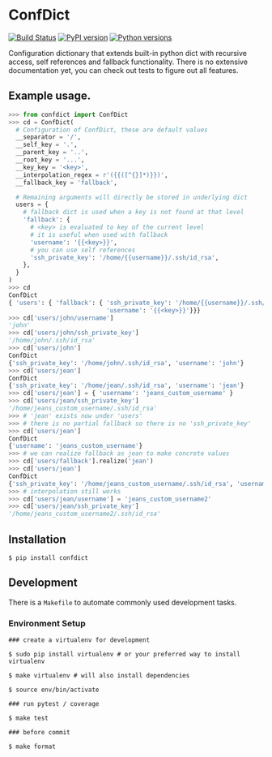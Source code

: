 # ConfDict

[![Build Status](https://travis-ci.org/Mefu/confdict.svg?branch=master)](https://travis-ci.org/Mefu/confdict)
[![PyPI version](https://img.shields.io/pypi/v/confdict.svg)](https://pypi.org/project/confdict/)
[![Python versions](https://img.shields.io/pypi/pyversions/confdict.svg)](https://pypi.org/project/confdict/)

Configuration dictionary that extends built-in python dict with recursive access, self references and fallback functionality. There is no extensive documentation yet, you can check out tests to figure out all features.

## Example usage.

```python
>>> from confdict import ConfDict
>>> cd = ConfDict(
  # Configuration of ConfDict, these are default values
  __separator = '/',
  __self_key = '.',
  __parent_key = '..',
  __root_key = '...',
  __key_key = '<key>',
  __interpolation_regex = r'({{([^{}]*)}})',
  __fallback_key = 'fallback',

  # Remaining arguments will directly be stored in underlying dict
  users = {
    # fallback dict is used when a key is not found at that level
    'fallback': {
      # <key> is evaluated to key of the current level
      # it is useful when used with fallback
      'username': '{{<key>}}',
      # you can use self references
      'ssh_private_key': '/home/{{username}}/.ssh/id_rsa',
    },
  }
)
>>> cd
ConfDict
{ 'users': { 'fallback': { 'ssh_private_key': '/home/{{username}}/.ssh/id_rsa',
                           'username': '{{<key>}}'}}}
>>> cd['users/john/username']
'john'
>>> cd['users/john/ssh_private_key']
'/home/john/.ssh/id_rsa'
>>> cd['users/john']
ConfDict
{'ssh_private_key': '/home/john/.ssh/id_rsa', 'username': 'john'}
>>> cd['users/jean']
ConfDict
{'ssh_private_key': '/home/jean/.ssh/id_rsa', 'username': 'jean'}
>>> cd['users/jean'] = { 'username': 'jeans_custom_username' }
>>> cd['users/jean/ssh_private_key']
'/home/jeans_custom_username/.ssh/id_rsa'
>>> # 'jean' exists now under 'users'
>>> # there is no partial fallback so there is no 'ssh_private_key'
>>> cd['users/jean']
ConfDict
{'username': 'jeans_custom_username'}
>>> # we can realize fallback as jean to make concrete values
>>> cd['users/fallback'].realize('jean')
>>> cd['users/jean']
ConfDict
{'ssh_private_key': '/home/jeans_custom_username/.ssh/id_rsa', 'username': 'jeans_custom_username'}
>>> # interpolation still works
>>> cd['users/jean/username'] = 'jeans_custom_username2'
>>> cd['users/jean/ssh_private_key']
'/home/jeans_custom_username2/.ssh/id_rsa'
```


## Installation
```
$ pip install confdict
```

## Development

There is a `Makefile` to automate commonly used development tasks.

### Environment Setup

```
### create a virtualenv for development

$ sudo pip install virtualenv # or your preferred way to install virtualenv

$ make virtualenv # will also install dependencies

$ source env/bin/activate

### run pytest / coverage

$ make test

### before commit

$ make format
```
